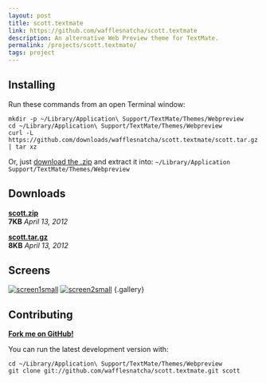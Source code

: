 ```yaml
---
layout: post
title: scott.textmate
link: https://github.com/wafflesnatcha/scott.textmate
description: An alternative Web Preview theme for TextMate.
permalink: /projects/scott.textmate/
tags: project
---
```


## Installing

Run these commands from an open Terminal window:

    mkdir -p ~/Library/Application\ Support/TextMate/Themes/Webpreview
    cd ~/Library/Application\ Support/TextMate/Themes/Webpreview
    curl -L https://github.com/downloads/wafflesnatcha/scott.textmate/scott.tar.gz | tar xz

Or, just [download the .zip][.zip] and extract it into: `~/Library/Application Support/TextMate/Themes/Webpreview`

## Downloads

**[scott.zip][.zip]**  
**7KB** *April 13, 2012*

**[scott.tar.gz][.tar.gz]**  
**8KB** *April 13, 2012*

## Screens

[![screen1small][]][screen1]
[![screen2small][]][screen2]
{.gallery}

## Contributing

**[Fork me on GitHub!][github-link]**

You can run the latest development version with:

    cd ~/Library/Application\ Support/TextMate/Themes/Webpreview
    git clone git://github.com/wafflesnatcha/scott.textmate.git scott



[github-link]: https://github.com/wafflesnatcha/scott.textmate
[.zip]: https://github.com/downloads/wafflesnatcha/scott.textmate/scott.zip
[.tar.gz]: https://github.com/downloads/wafflesnatcha/scott.textmate/scott.tar.gz
[screen1]: https://github.com/wafflesnatcha/scott.textmate/raw/master/files/screens/1.png
[screen2]: https://github.com/wafflesnatcha/scott.textmate/raw/master/files/screens/2.png
[screen1small]: https://github.com/wafflesnatcha/scott.textmate/raw/master/files/screens/1small.png
[screen2small]: https://github.com/wafflesnatcha/scott.textmate/raw/master/files/screens/2small.png


